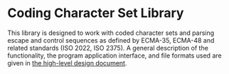 # Coding Character Set Library

This library is designed to work with coded character sets and parsing
escape and control sequences as defined by ECMA-35, ECMA-48 and related
standards (ISO 2022, ISO 2375). A general description of the functionality,
the program application interface, and file formats used are given in
[the high-level design document](HLD.md).

